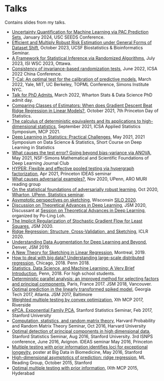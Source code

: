 # Talks
Contains slides from my talks.

* [Uncertainty Quantification for Machine Learning via PAC Prediction Sets](https://github.com/dobriban/Talks/blob/master/dobriban_pac_pred_set.pptx), January 2024, USC SEEDS Conference.
* [Efficient and Multiply Robust Risk Estimation under General Forms of Dataset Shift](https://github.com/dobriban/Talks/blob/master/risk_est_transfer_learning.pdf), October 2023, UCSF Biostatistics & Bioinformatics Seminar.
* [A Framework for Statistical Inference via Randomized Algorithms](https://github.com/dobriban/Talks/blob/master/framework_for_statistical_inference_via_randomized_algorithms.pdf), July 2023, ISI WSC 2023, Ottawa.
* [Consistency of invariance-based randomization tests](https://github.com/dobriban/Talks/blob/master/randomization_test.pdf), June 2022, ICSA 2022 China Conference.
* [T-Cal: An optimal test for the calibration of predictive models](https://github.com/dobriban/Talks/blob/master/T-Cal.pdf), March 2022, Yale, MIT, UC Berkeley, TOPML Conference, Simons Institute NYC.
* [Talk for PhD Admits](https://github.com/dobriban/Talks/blob/master/talk-admits-2022.pdf), March 2022, Wharton Stats & Data Science PhD admit day.
* [Comparing Classes of Estimators: When does Gradient Descent Beat Ridge Regression in Linear Models?](https://github.com/dobriban/Talks/blob/master/Ridge_Gradient_Descent.pdf), October 2021, 7th Princeton Day of Statistics.
* [The calculus of deterministic equivalents and its applications to high-dimensional statistics](https://github.com/dobriban/Talks/blob/master/cde.pdf), September 2021, ICSA Applied Statistics Symposium, MCP 2021.
* [Deep Learning in Statistics: Practical Challenges](https://github.com/dobriban/Talks/blob/master/SDSS_short_course_2021_talk.pdf), May 2021, 2021 Symposium on Data Science & Statistics, Short Course on Deep Learning in Statistics
* [What causes the test error? Going beyond bias-variance via ANOVA](https://github.com/dobriban/Talks/blob/master/Anova_Talk.pdf), May 2021, NSF-Simons Mathematical and Scientific Foundations of Deep Learning Journal Club
* [HYPER: Flexible and effective pooled testing via hypergraph factorization](https://github.com/dobriban/Talks/blob/master/HYPER.pdf), Apr 2021, Princeton IDEAS seminar
* [What causes adversarial examples?](https://github.com/dobriban/Talks/blob/master/muri_talk.pdf), Nov 2020, UPenn, ARO MURI reading group
* [On the statistical foundations of adversarially robust learning](https://github.com/dobriban/Talks/blob/master/adv.pdf), Oct 2020, [Wharton, UPenn, Statistics seminar](https://statistics.wharton.upenn.edu/research/seminars-conferences/on-the-statistical-foundations-of-adversarially-robust-learning/).
* [Asymptotic perspectives on sketching](https://github.com/dobriban/Talks/blob/master/wisconsin_2020.pdf), Wisconsin [SILO 2020](https://silo.wisc.edu/).
* [Discussion on Theoretical Advances in Deep Learning](https://github.com/dobriban/Talks/blob/master/jsm_2020.pdf), JSM 2020, Discussant at [Session on Theoretical Advances in Deep Learning](https://ww2.amstat.org/meetings/jsm/2020/onlineprogram/ActivityDetails.cfm?SessionID=219277), organized by Po-Ling Loh.
* [The Implicit Regularization of Stochastic Gradient Flow for Least Squares](https://github.com/dobriban/Talks/blob/master/The%20Implicit%20Regularization%20of%20Stochastic%20Gradient%20Flow%20for%20Least%20Squares.pdf), JSM 2020.
* [Ridge Regression: Structure, Cross-Validation, and Sketching](https://github.com/dobriban/Talks/blob/master/Liu,%20Dobriban%20-%20Ridge%20Regression%20Structure,%20Cross-Validation,%20and%20Sketching.pdf), ICLR 2020.
* [Understanding Data Augmentation for Deep Learning and Beyond](https://github.com/dobriban/Talks/blob/master/aug_talk.pdf), Denver, JSM 2019.
* [A New Theory for Sketching in Linear Regression](https://github.com/dobriban/Talks/blob/master/Dobriban_-_A_new_theory_for_sketching_in_linear_regression_-_Montreal_Mar_2019.pdf), Montreal, 2019.
* [How to deal with big data? Understanding large-scale distributed regression](https://github.com/dobriban/Talks/blob/master/Dobriban_-_How_to_deal_with_big_data_-_Understanding_large-scale_distributed_regression_-_Chicago_Oct_2018.pdf), Chicago, 2018. Penn 2018.
* [Statistics, Data Science, and Machine Learning: A Very Brief Introduction](https://github.com/dobriban/Talks/blob/master/dobriban_2018_stats_ml_overview.pdf), Penn, 2018. For high school students.
* [Deterministic parallel analysis: an improved method for selecting factors and principal components](https://github.com/dobriban/Talks/blob/master/Dobriban%20-%20Deterministic%20parallel%20analysis%20for%20selecting%20the%20number%20of%20factors%20-%20France%202017.pdf), Paris, France 2017. JSM 2018, Vancouver. 
* [Optimal prediction in the linearly transformed spiked model](https://github.com/dobriban/Talks/blob/master/Dobriban%20-%20Optimal%20prediction%20in%20the%20linearly%20transformed%20spiked%20model%20-%20GATech%202017.pdf), Georgia Tech 2017, Atlanta. JSM 2017, Baltimore
* [Weighted multiple testing by convex optimization](https://github.com/dobriban/Talks/blob/master/Dobriban%20-%20Weighted%20multiple%20testing%20by%20convex%20optimization%20-%20MCP%202017%20slides.pdf),  Xth MCP 2017, Riverside
* [ ePCA. Exponential Family PCA](https://github.com/dobriban/Talks/blob/master/Dobriban%20-%20ePCA.%20Exponential%20Family%20PCA%20-%20Stanford%20Feb%202017%20-%20slides.pdf),  Stanford Statistics Seminar, Feb 2017, Stanford University
* [Computation, statistics, and random matrix theory](https://github.com/dobriban/Talks/blob/master/Dobriban%20-%20Computation,%20statistics%20and%20random%20matrix%20theory%20-%20Harvard%20Oct%202016.pdf),  Harvard Probability and Random Matrix Theory Seminar, Oct 2016, Harvard University
* [ Optimal detection of principal components in high dimensional data](https://github.com/dobriban/Talks/blob/master/Dobriban%20-%20Optimal%20detection%20of%20principal%20components%20in%20high%20dimensional%20data%20-%20Stanford%20Aug%202016%20-%20slides.pdf),  Stanford Statistics Seminar, Aug 2016, Stanford University. 3rd ISNPS conference, June 2016, Avignon. IDEAS seminar May 2016, Princeton
* [ Multiple testing with prior information identifies loci for exceptional longevity](https://github.com/dobriban/Talks/blob/master/Dobriban%20-%20Multiple%20Testing%20with%20Prior%20Information%20identifies%20loci%20for%20exceptional%20longevity%20Big%20Data%20in%20Biomedicine%202016%20poster.pdf),  poster at Big Data in Biomedicine, May 2016, Stanford 
* [High-dimensional asymptotics of prediction: ridge regression](Dobriban%20-%20High-Dimensional%20Asymptotics%20of%20Prediction.%20Ridge%20Regression%20ML%20Reading%20Gp%20Stanford%202015%20outline.pdf),  ML Reading Group, October 2015, Stanford
* [Optimal multiple testing with prior information](https://github.com/dobriban/Talks/blob/master/Dobriban%20-%20Optimal%20Multiple%20Testing%20with%20Prior%20Information%20MCP%202015%20slides.pdf),  IXth MCP 2015, Hyderabad



